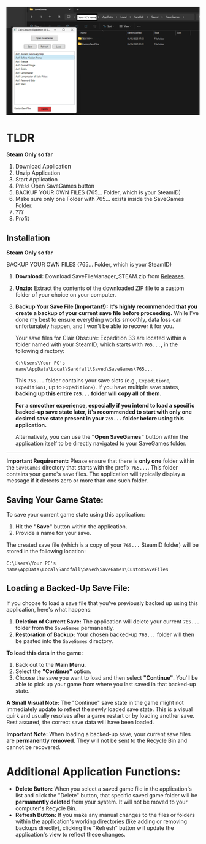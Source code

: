 ![Demo Picture of Application](https://github.com/thomasbuechi/COE33_SaveManager/blob/main/demoPicture.png)

# TLDR
**Steam Only so far**
1. Download Application
2. Unzip Application
3. Start Application
4. Press Open SaveGames button
5. BACKUP YOUR OWN FILES (765... Folder, which is your SteamID)
6. Make sure only one Folder with 765... exists inside the SaveGames Folder.
7. ???
8. Profit

## Installation
**Steam Only so far**

BACKUP YOUR OWN FILES (765... Folder, which is your SteamID)
1.  **Download:** Download SaveFileManager_STEAM.zip from [Releases](https://github.com/thomasbuechi/COE33_SaveManager/releases/tag/beta).
2.  **Unzip:** Extract the contents of the downloaded ZIP file to a custom folder of your choice on your computer.
3.  **Backup Your Save File (Important!):** **It's highly recommended that you create a backup of your current save file before proceeding.** While I've done my best to ensure everything works smoothly, data loss can unfortunately happen, and I won't be able to recover it for you.

    Your save files for Clair Obscure: Expedition 33 are located within a folder named with your SteamID, which starts with `765...`, in the following directory:

    ```
    C:\Users\Your PC's name\AppData\Local\Sandfall\Saved\SaveGames\765...
    ```

    This `765...` folder contains your save slots (e.g., `Expedition0`, `Expedition1`, up to `Expedition9`). If you have multiple save states, **backing up this entire `765...` folder will copy all of them.**

    **For a smoother experience, especially if you intend to load a specific backed-up save state later, it's recommended to start with only one desired save state present in your `765...` folder before using this application.**

    Alternatively, you can use the **"Open SaveGames"** button within the application itself to be directly navigated to your SaveGames folder.

---

**Important Requirement:** Please ensure that there is **only one** folder within the `SaveGames` directory that starts with the prefix `765...`. This folder contains your game's save files. The application will typically display a message if it detects zero or more than one such folder.

## Saving Your Game State:

To save your current game state using this application:

1.  Hit the **"Save"** button within the application.
2.  Provide a name for your save.

The created save file (which is a copy of your `765...` SteamID folder) will be stored in the following location:

```
C:\Users\Your PC's name\AppData\Local\Sandfall\Saved\SaveGames\CustomSaveFiles
```

## **Loading a Backed-Up Save File:**

If you choose to load a save file that you've previously backed up using this application, here's what happens:

1.  **Deletion of Current Save:** The application will delete your current `765...` folder from the `SaveGames` permanently.
2.  **Restoration of Backup:** Your chosen backed-up `765...` folder will then be pasted into the `SaveGames` directory.

**To load this data in the game:**

1.  Back out to the **Main Menu**.
2.  Select the **"Continue"** option.
3.  Choose the save you want to load and then select **"Continue"**. You'll be able to pick up your game from where you last saved in that backed-up state.

**A Small Visual Note:** The "Continue" save state in the game might not immediately update to reflect the newly loaded save state. This is a visual quirk and usually resolves after a game restart or by loading another save. Rest assured, the correct save data will have been loaded.

**Important Note:** When loading a backed-up save, your current save files are **permanently removed**. They will not be sent to the Recycle Bin and cannot be recovered.

# Additional Application Functions:

* **Delete Button:** When you select a saved game file in the application's list and click the "Delete" button, that specific saved game folder will be **permanently deleted** from your system. It will not be moved to your computer's Recycle Bin.
* **Refresh Button:** If you make any manual changes to the files or folders within the application's working directories (like adding or removing backups directly), clicking the "Refresh" button will update the application's view to reflect these changes.
